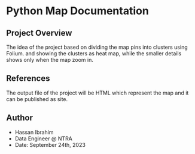 # Python Map Documentation

## Project Overview
The idea of the project based on dividing the map pins into clusters using Folium. and showing the clusters as heat map, while the smaller details shows only when the map zoom in.

## References
The output file of the project will be HTML which represent the map and it can be published as site.
## Author
- Hassan Ibrahim
- Data Engineer @ NTRA
- Date: September 24th, 2023
